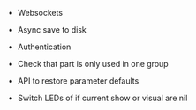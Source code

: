 * Websockets
* Async save to disk
* Authentication

* Check that part is only used in one group
* API to restore parameter defaults
* Switch LEDs of if current show or visual are nil
